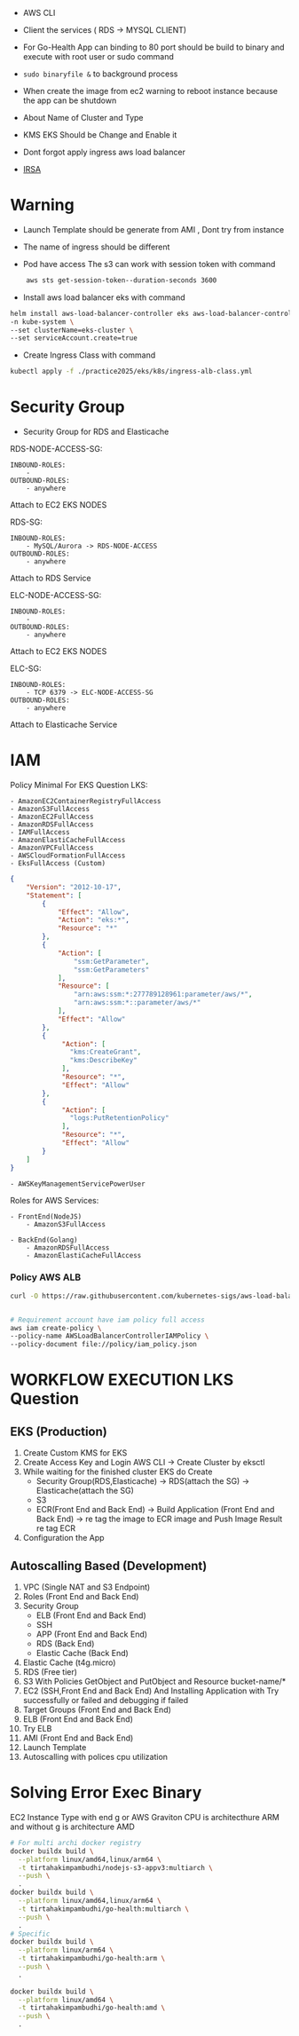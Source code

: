 - AWS CLI
- Client the services ( RDS -> MYSQL CLIENT)
- For Go-Health App can binding to 80 port should be build to binary and execute with root user or sudo command
- ```sudo binaryfile &``` to background process

- When create the image from ec2 warning to reboot instance because the app can be shutdown

- About Name of Cluster and Type
- KMS EKS Should be Change and Enable it
- Dont forgot apply ingress aws load balancer
- [IRSA](https://dev.to/vinod827/secure-s3-access-for-aws-eks-pods-via-iam-role-2ena)


# Warning
- Launch Template should be generate from AMI , Dont try from instance

- The name of ingress should be different

- Pod have access The s3 can work with session token with command 
```bash 
    aws sts get-session-token--duration-seconds 3600
```
- Install aws load balancer eks with command
```bash
helm install aws-load-balancer-controller eks aws-load-balancer-controller \                          
-n kube-system \
--set clusterName=eks-cluster \
--set serviceAccount.create=true
```

- Create Ingress Class with command 
```bash
kubectl apply -f ./practice2025/eks/k8s/ingress-alb-class.yml 
```
# Security Group
- Security Group for RDS and Elasticache

RDS-NODE-ACCESS-SG:

    INBOUND-ROLES:
        -
    OUTBOUND-ROLES:
        - anywhere
Attach to EC2 EKS NODES

RDS-SG:

    INBOUND-ROLES:
        - MySQL/Aurora -> RDS-NODE-ACCESS
    OUTBOUND-ROLES:
        - anywhere
Attach to RDS Service

ELC-NODE-ACCESS-SG:

    INBOUND-ROLES:
        -
    OUTBOUND-ROLES:
        - anywhere
Attach to EC2 EKS NODES

ELC-SG:

    INBOUND-ROLES:
        - TCP 6379 -> ELC-NODE-ACCESS-SG
    OUTBOUND-ROLES:
        - anywhere    
Attach to Elasticache Service

# IAM

Policy Minimal For EKS Question LKS:

    - AmazonEC2ContainerRegistryFullAccess 
    - AmazonS3FullAccess
    - AmazonEC2FullAccess 
    - AmazonRDSFullAccess
    - IAMFullAccess 
    - AmazonElastiCacheFullAccess 
    - AmazonVPCFullAccess 
    - AWSCloudFormationFullAccess 
    - EksFullAccess (Custom)
```json
{
    "Version": "2012-10-17",
    "Statement": [
        {
            "Effect": "Allow",
            "Action": "eks:*",
            "Resource": "*"
        },
        {
            "Action": [
                "ssm:GetParameter",
                "ssm:GetParameters"
            ],
            "Resource": [
                "arn:aws:ssm:*:277789128961:parameter/aws/*",
                "arn:aws:ssm:*::parameter/aws/*"
            ],
            "Effect": "Allow"
        },
        {
             "Action": [
               "kms:CreateGrant",
               "kms:DescribeKey"
             ],
             "Resource": "*",
             "Effect": "Allow"
        },
        {
             "Action": [
               "logs:PutRetentionPolicy"
             ],
             "Resource": "*",
             "Effect": "Allow"
        }        
    ]
}
```
    - AWSKeyManagementServicePowerUser

Roles for AWS Services:

    - FrontEnd(NodeJS)
        - AmazonS3FullAccess
    
    - BackEnd(Golang)
        - AmazonRDSFullAccess
        - AmazonElastiCacheFullAccess


### Policy AWS ALB
```bash
curl -O https://raw.githubusercontent.com/kubernetes-sigs/aws-load-balancer-controller/v2.7.2/docs/install/iam_policy.json


# Requirement account have iam policy full access
aws iam create-policy \
--policy-name AWSLoadBalancerControllerIAMPolicy \
--policy-document file://policy/iam_policy.json
```


# WORKFLOW EXECUTION LKS Question 

## EKS (Production)

1. Create Custom KMS for EKS
2. Create Access Key and Login AWS CLI -> Create Cluster by eksctl 
3. While waiting for the finished cluster EKS do Create
    - Security Group(RDS,Elasticache)
        -> RDS(attach the SG) 
        -> Elasticache(attach the SG)
    - S3 
    - ECR(Front End and Back End) 
        -> Build Application (Front End and Back End) 
            -> re tag the image to ECR image and Push Image Result re tag ECR
4. Configuration the App 

## Autoscalling Based (Development)
1. VPC (Single NAT and S3 Endpoint)
2. Roles (Front End and Back End)
3. Security Group
   - ELB (Front End and Back End)
   - SSH
   - APP (Front End and Back End)
   - RDS (Back End)
   - Elastic Cache (Back End)
4. Elastic Cache (t4g.micro)
5. RDS (Free tier)
6. S3 With Policies GetObject and PutObject and Resource bucket-name/*
7. EC2 (SSH,Front End and Back End) And Installing Application with Try successfully or failed and debugging if failed
8. Target Groups (Front End and Back End)
9. ELB (Front End and Back End)
10. Try ELB 
11. AMI (Front End and Back End)
12. Launch Template
13. Autoscalling with polices cpu utilization



# Solving Error Exec Binary

EC2 Instance Type with end g or AWS Graviton CPU is architecthure ARM and without g is architecture AMD
```bash
# For multi archi docker registry
docker buildx build \
  --platform linux/amd64,linux/arm64 \
  -t tirtahakimpambudhi/nodejs-s3-appv3:multiarch \
  --push \
  .
docker buildx build \
  --platform linux/amd64,linux/arm64 \
  -t tirtahakimpambudhi/go-health:multiarch \
  --push \
  .
# Specific
docker buildx build \
  --platform linux/arm64 \
  -t tirtahakimpambudhi/go-health:arm \
  --push \
  .
  
docker buildx build \
  --platform linux/amd64 \
  -t tirtahakimpambudhi/go-health:amd \
  --push \
  .
```